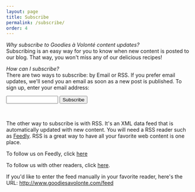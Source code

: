 ```yaml
---
layout: page
title: Subscribe
permalink: /subscribe/
order: 4
---
```


_Why subscribe to Goodies à Volonté content updates?_  
Subscribing is an easy way for you to know when new content is posted to our blog. That way, you won't miss any of our delicious recipes!

_How can I subscribe?_  
There are two ways to subscribe: by Email or RSS. If you prefer email updates, we'll send you an email as soon as a new post is published. To sign up, enter your email address:
<form action="http://feedburner.google.com/fb/a/mailverify" method="post" target="popupwindow" onsubmit="window.open('http://feedburner.google.com/fb/a/mailverify?uri=goodiesavolonte', 'popupwindow', 'scrollbars=yes,width=550,height=520');return true"><input style="width: 140px;" type="text" name="email" /><input type="hidden" name="uri" value="goodiesavolonte" /><input type="hidden" name="loc" value="en_US" /> <input type="submit" value="Subscribe" /></form>
  
<br/>

The other way to subscribe is with RSS. It's an XML data feed that is automatically updated with new content. You will need a RSS reader such as <a title="Feedly" href="http://cloud.feedly.com/">Feedly</a>. RSS is a great way to have all your favorite web content is one place.

To follow us on Feedly, click <a href="http://cloud.feedly.com/#subscription%2Ffeed%2Fhttp%3A%2F%2Fgoodiesavolonte.com%2Ffeed" target="blank">here</a>
  
To follow us with other readers, click <a href="http://feeds.feedburner.com/goodiesavolonte" target="blank">here</a>.
  
If you'd like to enter the feed manually in your favorite reader, here's the URL: <http://www.goodiesavolonte.com/feed>